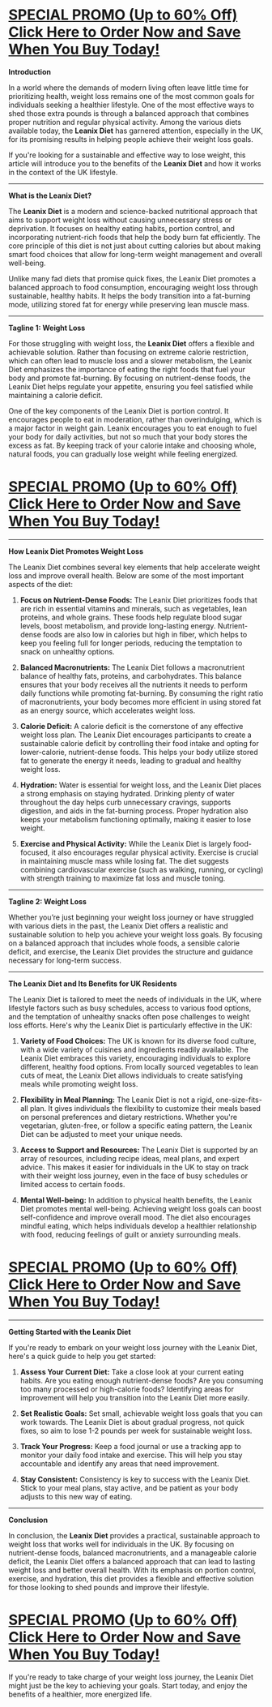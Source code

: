<h1><a href="https://getdeals24x7.com/order-Leanix">SPECIAL PROMO (Up to 60% Off) Click Here to Order Now and Save When You Buy Today!</a></h1>
<p><strong>Introduction</strong></p>
<p>In a world where the demands of modern living often leave little time for prioritizing health, weight loss remains one of the most common goals for individuals seeking a healthier lifestyle. One of the most effective ways to shed those extra pounds is through a balanced approach that combines proper nutrition and regular physical activity. Among the various diets available today, the <strong>Leanix Diet</strong> has garnered attention, especially in the UK, for its promising results in helping people achieve their weight loss goals.</p>
<p>If you're looking for a sustainable and effective way to lose weight, this article will introduce you to the benefits of the <strong>Leanix Diet</strong> and how it works in the context of the UK lifestyle.</p>
<hr />
<p><strong>What is the Leanix Diet?</strong></p>
<p>The <strong>Leanix Diet</strong> is a modern and science-backed nutritional approach that aims to support weight loss without causing unnecessary stress or deprivation. It focuses on healthy eating habits, portion control, and incorporating nutrient-rich foods that help the body burn fat efficiently. The core principle of this diet is not just about cutting calories but about making smart food choices that allow for long-term weight management and overall well-being.</p>
<p>Unlike many fad diets that promise quick fixes, the Leanix Diet promotes a balanced approach to food consumption, encouraging weight loss through sustainable, healthy habits. It helps the body transition into a fat-burning mode, utilizing stored fat for energy while preserving lean muscle mass.</p>
<hr />
<p><strong>Tagline 1: Weight Loss</strong></p>
<p>For those struggling with weight loss, the <strong>Leanix Diet</strong> offers a flexible and achievable solution. Rather than focusing on extreme calorie restriction, which can often lead to muscle loss and a slower metabolism, the Leanix Diet emphasizes the importance of eating the right foods that fuel your body and promote fat-burning. By focusing on nutrient-dense foods, the Leanix Diet helps regulate your appetite, ensuring you feel satisfied while maintaining a calorie deficit.</p>
<p>One of the key components of the Leanix Diet is portion control. It encourages people to eat in moderation, rather than overindulging, which is a major factor in weight gain. Leanix encourages you to eat enough to fuel your body for daily activities, but not so much that your body stores the excess as fat. By keeping track of your calorie intake and choosing whole, natural foods, you can gradually lose weight while feeling energized.</p>
<h1><a href="https://getdeals24x7.com/order-Leanix">SPECIAL PROMO (Up to 60% Off) Click Here to Order Now and Save When You Buy Today!</a></h1>
<hr />
<p><strong>How Leanix Diet Promotes Weight Loss</strong></p>
<p>The Leanix Diet combines several key elements that help accelerate weight loss and improve overall health. Below are some of the most important aspects of the diet:</p>
<ol>
<li>
<p><strong>Focus on Nutrient-Dense Foods:</strong> The Leanix Diet prioritizes foods that are rich in essential vitamins and minerals, such as vegetables, lean proteins, and whole grains. These foods help regulate blood sugar levels, boost metabolism, and provide long-lasting energy. Nutrient-dense foods are also low in calories but high in fiber, which helps to keep you feeling full for longer periods, reducing the temptation to snack on unhealthy options.</p>
</li>
<li>
<p><strong>Balanced Macronutrients:</strong> The Leanix Diet follows a macronutrient balance of healthy fats, proteins, and carbohydrates. This balance ensures that your body receives all the nutrients it needs to perform daily functions while promoting fat-burning. By consuming the right ratio of macronutrients, your body becomes more efficient in using stored fat as an energy source, which accelerates weight loss.</p>
</li>
<li>
<p><strong>Calorie Deficit:</strong> A calorie deficit is the cornerstone of any effective weight loss plan. The Leanix Diet encourages participants to create a sustainable calorie deficit by controlling their food intake and opting for lower-calorie, nutrient-dense foods. This helps your body utilize stored fat to generate the energy it needs, leading to gradual and healthy weight loss.</p>
</li>
<li>
<p><strong>Hydration:</strong> Water is essential for weight loss, and the Leanix Diet places a strong emphasis on staying hydrated. Drinking plenty of water throughout the day helps curb unnecessary cravings, supports digestion, and aids in the fat-burning process. Proper hydration also keeps your metabolism functioning optimally, making it easier to lose weight.</p>
</li>
<li>
<p><strong>Exercise and Physical Activity:</strong> While the Leanix Diet is largely food-focused, it also encourages regular physical activity. Exercise is crucial in maintaining muscle mass while losing fat. The diet suggests combining cardiovascular exercise (such as walking, running, or cycling) with strength training to maximize fat loss and muscle toning.</p>
</li>
</ol>
<hr />
<p><strong>Tagline 2: Weight Loss</strong></p>
<p>Whether you&rsquo;re just beginning your weight loss journey or have struggled with various diets in the past, the Leanix Diet offers a realistic and sustainable solution to help you achieve your weight loss goals. By focusing on a balanced approach that includes whole foods, a sensible calorie deficit, and exercise, the Leanix Diet provides the structure and guidance necessary for long-term success.</p>
<hr />
<p><strong>The Leanix Diet and Its Benefits for UK Residents</strong></p>
<p>The Leanix Diet is tailored to meet the needs of individuals in the UK, where lifestyle factors such as busy schedules, access to various food options, and the temptation of unhealthy snacks often pose challenges to weight loss efforts. Here's why the Leanix Diet is particularly effective in the UK:</p>
<ol>
<li>
<p><strong>Variety of Food Choices:</strong> The UK is known for its diverse food culture, with a wide variety of cuisines and ingredients readily available. The Leanix Diet embraces this variety, encouraging individuals to explore different, healthy food options. From locally sourced vegetables to lean cuts of meat, the Leanix Diet allows individuals to create satisfying meals while promoting weight loss.</p>
</li>
<li>
<p><strong>Flexibility in Meal Planning:</strong> The Leanix Diet is not a rigid, one-size-fits-all plan. It gives individuals the flexibility to customize their meals based on personal preferences and dietary restrictions. Whether you're vegetarian, gluten-free, or follow a specific eating pattern, the Leanix Diet can be adjusted to meet your unique needs.</p>
</li>
<li>
<p><strong>Access to Support and Resources:</strong> The Leanix Diet is supported by an array of resources, including recipe ideas, meal plans, and expert advice. This makes it easier for individuals in the UK to stay on track with their weight loss journey, even in the face of busy schedules or limited access to certain foods.</p>
</li>
<li>
<p><strong>Mental Well-being:</strong> In addition to physical health benefits, the Leanix Diet promotes mental well-being. Achieving weight loss goals can boost self-confidence and improve overall mood. The diet also encourages mindful eating, which helps individuals develop a healthier relationship with food, reducing feelings of guilt or anxiety surrounding meals.</p>
</li>
</ol>
<h1><a href="https://getdeals24x7.com/order-Leanix">SPECIAL PROMO (Up to 60% Off) Click Here to Order Now and Save When You Buy Today!</a></h1>
<hr />
<p><strong>Getting Started with the Leanix Diet</strong></p>
<p>If you're ready to embark on your weight loss journey with the Leanix Diet, here's a quick guide to help you get started:</p>
<ol>
<li>
<p><strong>Assess Your Current Diet:</strong> Take a close look at your current eating habits. Are you eating enough nutrient-dense foods? Are you consuming too many processed or high-calorie foods? Identifying areas for improvement will help you transition into the Leanix Diet more easily.</p>
</li>
<li>
<p><strong>Set Realistic Goals:</strong> Set small, achievable weight loss goals that you can work towards. The Leanix Diet is about gradual progress, not quick fixes, so aim to lose 1-2 pounds per week for sustainable weight loss.</p>
</li>
<li>
<p><strong>Track Your Progress:</strong> Keep a food journal or use a tracking app to monitor your daily food intake and exercise. This will help you stay accountable and identify any areas that need improvement.</p>
</li>
<li>
<p><strong>Stay Consistent:</strong> Consistency is key to success with the Leanix Diet. Stick to your meal plans, stay active, and be patient as your body adjusts to this new way of eating.</p>
</li>
</ol>
<hr />
<p><strong>Conclusion</strong></p>
<p>In conclusion, the <strong>Leanix Diet</strong> provides a practical, sustainable approach to weight loss that works well for individuals in the UK. By focusing on nutrient-dense foods, balanced macronutrients, and a manageable calorie deficit, the Leanix Diet offers a balanced approach that can lead to lasting weight loss and better overall health. With its emphasis on portion control, exercise, and hydration, this diet provides a flexible and effective solution for those looking to shed pounds and improve their lifestyle.</p>
<h1><a href="https://getdeals24x7.com/order-Leanix">SPECIAL PROMO (Up to 60% Off) Click Here to Order Now and Save When You Buy Today!</a></h1>
<p>If you're ready to take charge of your weight loss journey, the Leanix Diet might just be the key to achieving your goals. Start today, and enjoy the benefits of a healthier, more energized life.</p>
<h3>&nbsp;</h3>
